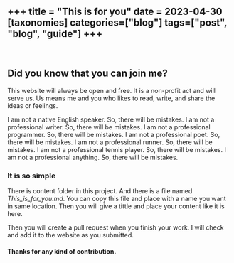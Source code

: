 +++
title = "This is for you"
date = 2023-04-30
[taxonomies]
categories=["blog"]
tags=["post", "blog", "guide"]
+++
---
<br>

## Did you know that you can join me?
This website will always be open and free. It is a non-profit act and will serve us. Us means me and you who likes to read, write, and share the ideas or feelings.

I am not a native English speaker. So, there will be mistakes. I am not a professional writer. So, there will be mistakes. I am not a professional programmer. So, there will be mistakes. I am not a professional poet. So, there will be mistakes. I am not a professional runner. So, there will be mistakes. I am not a professional tennis player. So, there will be mistakes. I am not a professional anything. So, there will be mistakes.

### It is so simple

There is content folder in this project. And there is a file named *This_is_for_you.md*. You can copy this file and place with a name you want in same location. Then you will give a tittle and place your content like it is here.

Then you will create a pull request when you finish your work. I will check and add it to the website as you submitted.

#### Thanks for any kind of contribution.